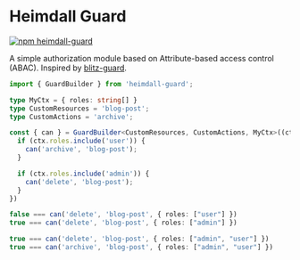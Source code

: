 # Heimdall Guard

[![npm heimdall-guard](https://img.shields.io/npm/v/heimdall-guard?label=npm%20-%20heimdall-guard&style=flat-square)](https://www.npmjs.com/package/heimdall-guard)

A simple authorization module based on Attribute-based access control (ABAC). Inspired by [blitz-guard](https://github.com/ntgussoni/blitz-guard).

```ts
import { GuardBuilder } from 'heimdall-guard';

type MyCtx = { roles: string[] }
type CustomResources = 'blog-post';
type CustomActions = 'archive';

const { can } = GuardBuilder<CustomResources, CustomActions, MyCtx>((ctx, { can }) => {
  if (ctx.roles.include('user')) {
    can('archive', 'blog-post');
  }

  if (ctx.roles.include('admin')) {
    can('delete', 'blog-post');
  }
})

false === can('delete', 'blog-post', { roles: ["user"] })
true === can('delete', 'blog-post', { roles: ["admin"] })

true === can('delete', 'blog-post', { roles: ["admin", "user"] })
true === can('archive', 'blog-post', { roles: ["admin", "user"] })
```
